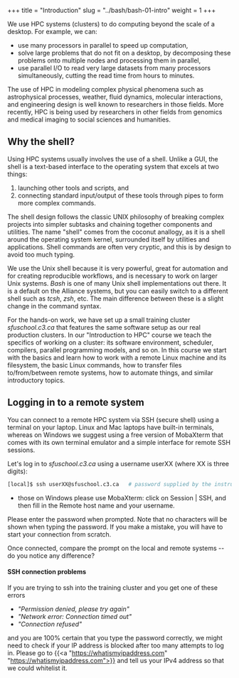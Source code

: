 +++
title = "Introduction"
slug = "../bash/bash-01-intro"
weight = 1
+++

<!-- # Introduction -->

We use HPC systems (clusters) to do computing beyond the scale of a desktop. For example, we can:

* use many processors in parallel to speed up computation,
* solve large problems that do not fit on a desktop, by decomposing these problems onto multiple nodes
  and processing them in parallel,
* use parallel I/O to read very large datasets from many processors simultaneously, cutting the read time
  from hours to minutes.

The use of HPC in modeling complex physical phenomena such as astrophysical processes, weather, fluid
dynamics, molecular interactions, and engineering design is well known to researchers in those fields. More
recently, HPC is being used by researchers in other fields from genomics and medical imaging to social
sciences and humanities.

## Why the shell?

<!-- command interpreter -->

Using HPC systems usually involves the use of a shell. Unlike a GUI, the shell is a text-based interface
to the operating system that excels at two things:

1. launching other tools and scripts, and
1. connecting standard input/output of these tools through pipes to form more complex commands.

The shell design follows the classic UNIX philosophy of breaking complex projects into simpler subtasks
and chaining together components and utilities. The name "shell" comes from the coconut anallogy, as it
is a shell around the operating system kernel, surrounded itself by utilities and applications. Shell
commands are often very cryptic, and this is by design to avoid too much typing.

We use the Unix shell because it is very powerful, great for automation and for creating reproducible
workflows, and is necessary to work on larger Unix systems. *Bash* is one of many Unix shell implementations
out there. It is a default on the Alliance systems, but you can easily switch to a different shell such as
*tcsh*, *zsh*, etc. The main difference between these is a slight change in the command syntax.

For the hands-on work, we have set up a small training cluster *sfuschool.c3.ca* that features the same software
setup as our real production clusters. In our "Introduction to HPC" course we teach the specifics of working
on a cluster: its software environment, scheduler, compilers, parallel programming models, and so on. In this
course we start with the basics and learn how to work with a remote Linux machine and its filesystem, the
basic Linux commands, how to transfer files to/from/between remote systems, how to automate things, and
similar introductory topics.

## Logging in to a remote system

You can connect to a remote HPC system via SSH (secure shell) using a terminal on your laptop. Linux and Mac
laptops have built-in terminals, whereas on Windows we suggest using a free version of MobaXterm that comes
with its own terminal emulator and a simple interface for remote SSH sessions.

Let's log in to *sfuschool.c3.ca* using a username userXX (where XX is three digits):

```sh
[local]$ ssh userXX@sfuschool.c3.ca   # password supplied by the instructor
```

- those on Windows please use MobaXterm: click on Session | SSH, and then fill in the Remote host name
  and your username.

Please enter the password when prompted. Note that no characters will be shown when typing the
password. If you make a mistake, you will have to start your connection from scratch.

Once connected, compare the prompt on the local and remote systems -- do you notice any difference?

#### SSH connection problems

If you are trying to ssh into the training cluster and you get one of these errors

- *"Permission denied, please try again"*
- *"Network error: Connection timed out"*
- *"Connection refused"*

and you are 100% certain that you type the password correctly, we might need to check if your IP address is
blocked after too many attempts to log in. Please go to {{<a "https://whatismyipaddress.com"
"https://whatismyipaddress.com">}} and tell us your IPv4 address so that we could whitelist it.
